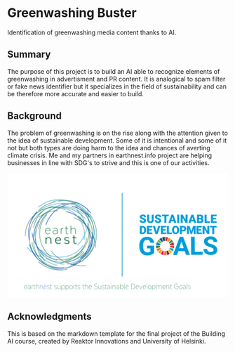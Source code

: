 # Greenwashing Buster

Identification of greenwashing media content thanks to AI.


## Summary

The purpose of this project is to build an AI able to recognize elements of greenwashing in advertisment and PR content. 
It is analogical to spam filter or fake news identifier but it specializes in the field of sustainability and can be therefore more accurate and easier to build.


## Background

The problem of greenwashing is on the rise along with the attention given to the idea of sustainable development.
Some of it is intentional and some of it not but both types are doing harm to the idea and chances of averting climate crisis.
Me and my partners in earthnest.info project are helping businesses in line with SDG's to strive and this is one of our activities.

![logo](https://github.com/hakmartin/greenwashing-buster/blob/main/earthnest-SDGs-logo.png)


## Acknowledgments

This is based on the markdown template for the final project of the Building AI course, created by Reaktor Innovations and University of Helsinki.
